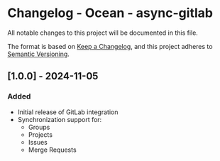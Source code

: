 # Changelog - Ocean - async-gitlab

All notable changes to this project will be documented in this file.

The format is based on [Keep a Changelog](https://keepachangelog.com/en/1.0.0/),
and this project adheres to [Semantic Versioning](https://semver.org/spec/v2.0.0.html).

<!-- towncrier release notes start -->
## [1.0.0] - 2024-11-05

### Added
- Initial release of GitLab integration
- Synchronization support for:
  - Groups
  - Projects
  - Issues
  - Merge Requests
